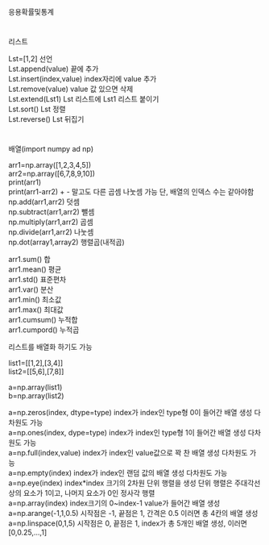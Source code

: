 응용확률및통계
#
리스트

Lst=[1,2] 선언  
Lst.append(value) 끝에 추가  
Lst.insert(index,value) index자리에 value 추가  
Lst.remove(value) value 값 있으면 삭제  
Lst.extend(Lst1) Lst 리스트에 Lst1 리스트 붙이기  
Lst.sort() Lst 정렬  
Lst.reverse() Lst 뒤집기  
#
배열(import numpy ad np)  
  
arr1=np.array([1,2,3,4,5])  
arr2=np.array([6,7,8,9,10])  
print(arr1)  
print(arr1-arr2)  + - 말고도 다른 곱셈 나눗셈 가능 단, 배열의 인덱스 수는 같아야함  
np.add(arr1,arr2)  덧셈  
np.subtract(arr1,arr2) 뺄셈  
np.multiply(arr1,arr2) 곱셈  
np.divide(arr1,arr2) 나눗셈  
np.dot(array1,array2) 행렬곱(내적곱)  
  
arr1.sum() 합  
arr1.mean() 평균  
arr1.std() 표준편차  
arr1.var() 분산  
arr1.min() 최소값  
arr1.max() 최대값  
arr1.cumsum() 누적합  
arr1.cumpord() 누적곱  
  
리스트를 배열화 하기도 가능  
  
list1=[[1,2],[3,4]]  
list2=[[5,6],[7,8]]  
  
a=np.array(list1)  
b=np.array(list2)  
  
a=np.zeros(index, dtype=type) index가 index인 type형 0이 들어간 배열 생성 다차원도 가능  
a=np.ones(index, dype=type) index가 index인 type형 1이 들어간 배열 생성 다차원도 가능  
a=np.full(index,value) index가 index인 value값으로 꽉 찬 배열 생성 다차원도 가능  
a=np.empty(index) index가 index인 랜덤 값의 배열 생성 다차원도 가능  
a=np.eye(index) index*index 크기의 2차원 단위 행렬을 생성 단위 행렬은 주대각선상의 요소가 1이고, 나머지 요소가 0인 정사각 행렬  
a=np.array(index) index크기의 0~index-1 value가 들어간 배열 생성  
a=np.arange(-1,1,0.5) 시작점은 -1, 끝점은 1, 간격은 0.5 이러면 총 4칸의 배열 생성  
a=np.linspace(0,1,5) 시작점은 0, 끝점은 1, index가 총 5개인 배열 생성, 이러면 [0,0.25,...,1]  
#
